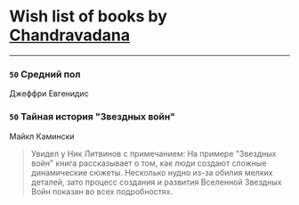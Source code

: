 # Wish list of books by [Chandravadana](https://plus.google.com/105866022348292919948)
---

### `50` Средний пол
Джеффри Евгенидис

### `50` Тайная история "Звездных войн"
Майкл Камински
> Увидел у Ник Литвинов с примечанием: На примере "Звездных войн" книга рассказывает о том, как люди создают сложные динамические сюжеты. Несколько нудно из-за обилия мелких деталей, зато процесс создания и развития Вселенной Звездных Войн показан во всех подробностях.

